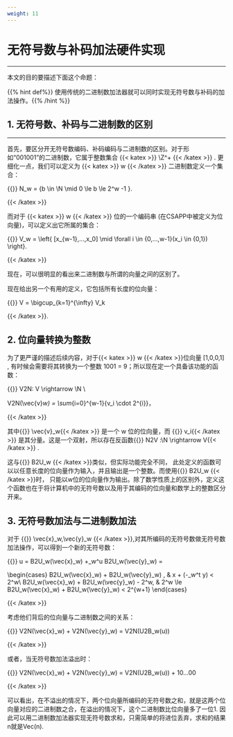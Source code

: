 ```yaml
---
weight: 11
---
```


# 无符号数与补码加法硬件实现

---

本文的目的要描述下面这个命题：

{{% hint def%}} 使用传统的二进制数加法器就可以同时实现无符号数与补码的加法操作。{{% /hint %}}

## 1. 无符号数、补码与二进制数的区别

---

首先，要区分开无符号数编码、补码编码与二进制数的区别。对于形如“001001”的二进制数，它属于整数集合  {{< katex >}} \Z^+  {{< /katex >}} . 更细化一点，我们可以定义为 {{< katex >}} w  {{< /katex >}} 二进制数定义一个集合：

{{<katex display=true >}} 
N_w = \{b \in \N \mid  0 \le b \le  2^w -1 \}.

 {{< /katex >}}

而对于 {{< katex >}} w  {{< /katex >}} 位的一个编码串 (在CSAPP中被定义为位向量)，可以定义出它所属的集合：

{{<katex display=true >}} 
V_w = \left\{ [x_{w-1},...,x_0] \mid \forall i \in \{0,...,w-1\}(x_i \in {0,1}) \right\}.

 {{< /katex >}}

现在，可以很明显的看出来二进制数与所谓的向量之间的区别了。

现在给出另一个有用的定义，它包括所有长度的位向量：

{{<katex display=true >}} 
V = \bigcup_{k=1}^{\infty} V_k

 {{< /katex >}}.



## 2. 位向量转换为整数

为了更严谨的描述后续内容，对于{{< katex >}} w  {{< /katex >}}位向量 [1,0,0,1] , 有时候会需要将其转换为一个整数 1001 = 9；所以现在定一个具备该功能的函数：

{{<katex display=true >}} 
V2N: V \rightarrow \N  \\

V2N(\vec{v}_w) = \sum_{i=0}^{w-1}{v_i \cdot 2^{i}}，

 {{< /katex >}}

其中{{<katex>}} \vec{v}_w{{< /katex >}} 是一个 w 位的位向量，而 {{<katex>}} v_i{{< /katex >}} 是其分量。这是一个双射，所以存在反函数{{<katex>}} N2V :\N \rightarrow V{{< /katex >}} .

这与{{<katex>}} B2U_w {{< /katex >}}类似，但实际功能完全不同， 此处定义的函数可以以任意长度的位向量作为输入，并且输出是一个整数。而使用{{<katex>}} B2U_w {{< /katex >}}时， 只能以w位的位向量作为输出。除了数学性质上的区别外，定义这个函数也在于将计算机中的无符号数以及用于其编码的位向量和数学上的整数区分开来。

## 3. 无符号数加法与二进制数加法

对于 {{<katex>}} \vec{x}_w,\vec{y}_w {{< /katex >}},对其所编码的无符号数做无符号数加法操作，可以得到一个新的无符号数：

{{<katex display=true >}} 
u = B2U_w(\vec{x}_w) +_w^u B2U_w(\vec{y}_w) = 

\begin{cases}
B2U_w(\vec{x}_w) + B2U_w(\vec{y}_w) ,                   & x + (-_w^t y)  < 2^w\\
B2U_w(\vec{x}_w) + B2U_w(\vec{y}_w) - 2^w,       & 2^w \le B2U_w(\vec{x}_w) + B2U_w(\vec{y}_w) < 2^{w+1} 
\end{cases}

 {{< /katex >}}

考虑他们背后的位向量与二进制数之间的关系：

{{<katex display=true >}} 
V2N(\vec{x}_w) + V2N(\vec{y}_w) = V2N(U2B_w(u)) 

 {{< /katex >}}

或者，当无符号数加法溢出时：

{{<katex display=true >}} 
V2N(\vec{x}_w) + V2N(\vec{y}_w) = V2N(U2B_w(u)) + 10...00 

 {{< /katex >}}

可以看出，在不溢出的情况下，两个位向量所编码的无符号数之和，就是这两个位向量对应的二进制数之合，在溢出的情况下，这个二进制数比位向量多了一位1. 因此可以用二进制数加法器实现无符号数求和，只需简单的将进位丢弃，求和的结果n就是Vec(n).
